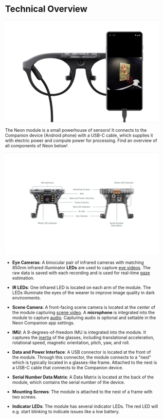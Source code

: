 # Technical Overview

![Technical Overview](./technical_overview_hs_1.webp)

The Neon module is a small powerhouse of sensors! It connects to the Companion device (Android phone) with a USB-C cable, which supplies it with electric power and compute power for processing. Find an overview of all components of Neon below!

![Technical Overview](./technical_overview_2.webp)

- **Eye Cameras**: A binocular pair of infrared cameras with matching 850nm infrared illuminator **LEDs** are used to capture [eye videos](/data-collection/data-streams/#eye-videos). The raw data is saved with each recording and is used for real-time [gaze](/data-collection/data-streams/#gaze) estimation.

- **IR LEDs**: One infrared LED is located on each arm of the module. The LEDs illuminate the eyes of the wearer to improve image quality in dark environments.

- **Scene Camera**: A front-facing scene camera is located at the center of the module capturing [scene video](/data-collection/data-streams/#scene-video). A **microphone** is integrated into the module to capture [audio](/data-collection/data-streams/#audio). Capturing audio is optional and settable in the Neon Companion app settings.

- **IMU**: A 9-degrees-of-freedom IMU is integrated into the module. It captures the [inertia](/data-collection/data-streams/#movement-imu-data) of the glasses, including translational acceleration, rotational speed, magnetic orientation, pitch, yaw, and roll.

- **Data and Power Interface**: A USB connector is located at the front of the module. Through this connector, the module connects to a "nest" which is typically located in a glasses-like frame. Attached to the nest is a USB-C cable that connects to the Companion device.

- **Serial Number Data Matrix**: A Data Matrix is located at the back of the module, which contains the serial number of the device.

- **Mounting Screws**: The module is attached to the nest of a frame with two screws.

- **Indicator LEDs**: The module has several indicator LEDs. The red LED will e.g. start blinking to indicate issues like a low battery.
